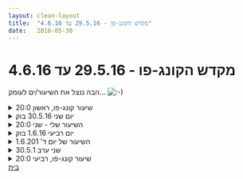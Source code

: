 ```yaml
---
layout: clean-layout
title:  "מקדש הקונג-פו - 29.5.16 עד 4.6.16"
date:   2016-05-30
---
```

# מקדש הקונג-פו - 29.5.16 עד 4.6.16 
הבה ננצל את השיעור/ים לעומק... <img src="http://www.timg.co.il/tapuzForum/images/Emo13.gif" alt=":-)">

<details>
                    <summary>שיעור קונג-פו, ראשון 20:0</summary>
                    לפני השיעור נערכתי לקראת השיעור כאשר נזכרתי בשלושה שיעורים שהיו לי לאחרונה והתכוונתי לכך שהשיעור הקרוב יהיה טוב יותר בכל פני פרמטרים. ההתכוונת הזו, למרות שהייתה קצרה, יצרה בי התלהבות וציפייה.<br>  <br> היו לי המון הצלחות ורגעים טובים בשיעור ומאד נהניתי מהעשייה ומההתקדמוית שחוויתי.<br>  <br> בתחילת השיעור נזכרתי והצפתי את התודעה שלי בתרגילים שונים וגם תרגלתי אותם לזמן קצר ( עד 2 דקות ).<br> <br> רוב השיעור הוקדש לאמנות הלחימה. התאמנתי בזמנים שונים עם בעז, איל ועם בן.<br> עשיתי עבודות מעולות כמו קרב רגליים כשרגל אחת כל הזמן באוויר, קרב ידייים לידיים, קרבות איגוף שונים, תרגול בעיטות, תפיסה והתחמקות, יד חומקת ועוד.<br>  <br> בתחילת השיעור בחרתי את אמנות התנועה, אמנות האושר ואת אמנות הלמידה ככאלה שילוו אותי כל השיעור. כל תרגול שעשיתי חוויתי התקדמות גם בשלושתן, לפעמים יותר באמנות התנועה ולעיתים הפוקוס היה באמנות האושר או הלמידה אבל השאיפה שלי הייתה להחזיק את שלושתן בתודעה.<br> שלושתן ליווי אותי כל השיעור, הייתי אקטיבי ונזכרתי בהן במהלך התרגולים השונים, ולקראת סוף השיעור החיבור אפילו התגבר. זה היה נהדר ושדרג מאד את כל העבודה שלי.<br>  <br> <br> השיעור התחיל ב19:00 והסתיים ב22:20.<br> הפרטנרים שלי: בעז, איל, דניאל ובן.<br> <br> <br> תודה!<br>
                  </details><details>
                    <summary>יום שני 30.5.16 בוק</summary>
                    תרגילים שהרגשתי שהגיעו אליי:<br> להגביר את הנוכחות של בתוך הגוף וההנאה מתחושת הגוף, תרגול משדרג אני ‏מחליט לקחת את הפוקוס הזה איתי להמשך היום. ‏<br> תרגול של סידרה של הגנות והתקפות מול יריב דמיוני, בזמן הדגמה של אינגריד אני מזהה שרק מהדגמה אני יכול להפיק הרבה ‏לימוד. עברתי למצב של רזולוציה יותר גבוהה של התבוננות. <br> עיסוי של שניים לשלישי, אני מתחיל לראות שעבודת העיסוי לא בהכרח צריכה להיות חד כיוונית, בזמן שאני מעסה אני יכול גם לקבל אם ה״תדר״ הנכון מכוונן. <br> מסיים את השיעור עם הרבה איכויות של שקט ונוחות גופנית.<br> שעת סיום 08:15<br>
                  </details><details>
                    <summary>השיעור שלי - שני 20:0</summary>
                    השיעור ממש עשה לי טוב!<br> הצלחתי להגיע לפני 2000, בנחת.<br> <br> ישבתי עם עצמי וחוויתי תנועות פנימיות.<br> באותו יום כאב לי הראש קצת בשיעור שלפני, וגם הגעתי עם הכאב והתחושות.<br> <br> כל התחושות השתחררו לגמרי בשיעור, חלקיק חזר ואז נעלמו בסיום השיעור.<br> <br> אסא הנחה אותי, עצמו, רפאל, עילי, מיקי (אם זכרתי נכון את השם)<br> היה נהדר!<br> <br> עבדנו בדשא שמול הילטון.<br> כיף.<br> <br> תרגילי תנועות פשוטות עם אסא<br> ובמעגל<br> <br> עם אסא - אמנות הלחימה<br> כל הקטע זה לפעול מתוך אזור הנוחות שלי וליהנות<br> אז האתגר לעצב תרגילים שהם באזור הנוחות שלי<br> <br> מתישהו התנועה והתרגול יצאו מאזור הנוחות הכללי שלי, אבל בגלל שהתחלנו באיזור הנוחות, אז כשזה השתנה - זה השתלב ונכנס לאיזור הנוחות.<br> טוב העיקר שאני מבינה :)<br> זה היה ממש חשוב<br> אם אצליח ליישם את אזור הנוחות בכל תרגיל :)<br> הדימוי שזה אמור להיות סבל ולא מהנה וקשה. הסתכלנו על זה.<br> <br> במעגל<br> כלאחד משתמש במעגל בשביל לעשות לעצמו טוב<br> היה כיף<br> שיתופים<br> תקשורת<br> נעים<br> <br> תודההההההההההההההההה<br> יצאתי מהשיעור ממש במצב אחר<br> סיימנו ב22:30
                  </details><details>
                    <summary>יום רביעי 1.6.16 בוק</summary>
                    שלוש עבודות בדרך לגג גן העיר, עבודה גופנית עדינה, עבודה על דמיון של תנועה גופנית ועבודה שלישית על שילוב תוך עבודה ליד מים זורמים,<br> תרגול תוך כדי העבודה שאני עושה להגדיל את תחושת השחרור והחופש, משמעותי. אפשר להגיע לדברים גם לא דרך מאמץ מודע, אלא להפך דרך שחרור מוחלט.<br> הליכה כשהמיקוד הוא בהליכה עצמה, אני מנסה לעשות עבודה משוחררת, מצליח לשחרר את רצון ״לדעת״ ונע מתוך תחושה של לא לדעת, unknow מאד משפר את התחושה ומאפשר להרבה אינפורמציה לזרום פנימה עם הרבה פחות מאמץ של עיבוד והבנה.<br> בהמשך מוצא את עצמי הולך עם מודעות לכמה אלמנטים: הליכה, נשימה, באיזשהו שלב הכל מתחבר ואני חווה שחרור גדול, תחושה של הקלה, אני רק מתאמץ לשמור על המודעות אבל הכל חסר מאמץ ועם התחושה הזו מגיעה גם שמחה וחיוך, מצוין, הצלחה חסרת מאמץ…<br> סיום שיעור בשעה 08:30<br>
                  </details><details>
                    <summary>השיעור של יום ד' 1.6.201</summary>
                    השיעור התחיל בנק&#39; המפגש בהנחיה של יואב: נפגשים בעוד כ-30 ד&#39; על גג גן העיר, תוך תרגול עצמי ב-3 תחנות בדרך.<br> <br> בחרתי לנוע בקצב נוח ולהתבונן במצב הפנימי והגופני שלי: חשתי באי נוחות פיזית, ביחוד באזור הרגליים וכפות הרגליים, שהשפיעה גם על יכולת הריכוז שלי (נמוכה, מעורפלת מעט). <br> בשבועות האחרונים אני משתדלת להיות קשובה מאוד לכל שעור ומידע המנסה להגיע אלי. <br> בחרתי שלא לפעול כהרגלי ולהתאמן בתרגילי קונג פו, אלא להקשיב לגוף ולהתאמן בהעצמת השלווה הפנימית, כשאחד המדדים שלי להתקדמות הוא התחושה הפיזית, בעיקר באזור הגב התחתון ובגפיים.<br> בעודי שוכתב על הגב בעיניים עצומות קיבלתי הנחיה מבן, שבינתיים הגיע לשם מבלי שחשתי.<br> קיבלתי הנחיה להנחות את עצמי ואת שאר המשתתפים (רמי ויואב) לפי בחירתי וללא מגבלה. בן בחן אותי כמה פעמים כדי לוודא שההנחיה נקלטה במדויק אצלי. &quot;בלי מגבלה&quot;. לקח לי כמה דקות לתרגם את המילים האלה למחשבות ולהנחיות לשיעור. שוב שאלתי את עצמי מה מנסה להגיע אלי. <br> אחרי תרגיל גמישות עצמית ותשומת לב להנחת כפות הרגליים על הקרקע, הודעתי על שינוי מקום.<br> ירקנו לככר רבין, משם לשד&#39; ח&quot;ן וא&quot;כ פנינו לשאול המלך.<br> ההנחיה כשיצאנו לדרך: &quot;נלך רגלית ללא יעד מוגדר, כשהמטרה היא עצם ההליכה והצורה שבה אנחנו מניחים את כפות הרגליים על הקרקע, כך שזה יהיה חוויה נעימה.&quot;<br> בככר רבין עצרנו לשיתוף חוויה והוספתי הנחיה נוספת: &quot;נשים לב מה עושה לנו נעים בהתבוננות מסביב וממה אנחנו שואבים כח/ אנרגיה חיובית. נעטוף עצמו באור ומדי פעם נבחר נקודות במרחב &quot;לשלוח&quot; אליהן אנרגיה חיובית.&quot;<br> בשד&#39; ח&quot;ן עצרנו והתיישבנו על ספסל, שם עשינו שיתוף. היה מעניין לגלות לאן כל אחד מאיתנו לקח את החוויה. הרגשתי רצון לסכם את עיקר הדברים: יצירת איזון דרך שאיבת אנרגיה ופיזור מדוד של אנרגיה, הנאה, שלווה.<br> משם המשכנו לרח&#39; שאול המלך. מול קפה ארומה עצרנו שב, עשינו שיתוף קצר ובזאת סיימנו את השיעור.<br> היה קסום ומעשיר. <br> הייתה לי תובנה, ראיתי יחסית בבהירות שגם כשיש לי תחושה לא נוח או נעימה בגוף, אני יכולה לעבוד עם זה ולשדרג את תחושות הגוף תוך זמן קצר יחסית. <br>
                  </details><details>
                    <summary>שני ערב 30.5.1</summary>
                    קטעים נבחרים מהשיעור:<br> <br> עבודת ידים ואח&quot;כ קרב עם רפאל<br> <br> שיפור הפורמה הראשונה של מיקי<br> <br> קרב הפלות עם רפאל<br> <br> שיתופים בנוגע להתקדמות באמנות הלחימה<br> <br> עילי<br> <br>
                  </details><details>
                    <summary>שיעור קונג-פו, רביעי 20:0</summary>
                    היה לי שיעור נהדר עם בן, מיקי ואוהד.<br> <br> נגיעות מהשיעור:<br> תרגיל ריפוי ותשומת לב שהיה לי ממש טוב – תשומת לב למקום בו חשתי כאב והתייחסות פנימית לשאלות: איך זה מרגיש? איזה צורה יש לכאב? איזה צבע?<br> <br> ורסיות שונות של חיזוק להבים (שכללו תנועה נוספת)<br> <br> קרבות רגליים עם ניסיון להכניע. חלק מהזמן היה כשאנו עומדים על רגל אחת. <br> <br> הכנעות ידיים לידיים. אח&quot;כ גם ידיים לכל הגוף.<br> <br> תפיסה והתחמקות בעיניים פקוחות. תפיסה רק עם הידיים תפיסה רק עם הרגליים.<br> <br> קפיצות תוך כדי ניטור ושינוי תנועה.<br> <br> השיעור שלי הסתיים עם תרגיל הכלל הסתכלות בעיניים של הפרטנר והנחיות שונות כמו: לאפשר לעצמי להיות אני, איפשור רגשי,&nbsp;&nbsp;להרגיש את הגוף...<br> <br> תודה!<br>
                  </details><a href="javascript:history.back()">בית</a>